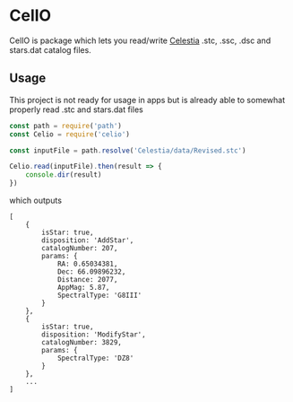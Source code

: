 # CelIO

CelIO is package which lets you read/write [Celestia](https://github.com/CelestiaProject/Celestia) .stc, .ssc, .dsc and stars.dat catalog files.

## Usage

This project is not ready for usage in apps but is already able to somewhat properly read .stc and stars.dat files

```js
const path = require('path')
const Celio = require('celio')

const inputFile = path.resolve('Celestia/data/Revised.stc')

Celio.read(inputFile).then(result => {
	console.dir(result)
})
```

which outputs

```
[
	{
		isStar: true,
		disposition: 'AddStar',
		catalogNumber: 207,
		params: {
			RA: 0.65034381,
			Dec: 66.09896232,
			Distance: 2077,
			AppMag: 5.87,
			SpectralType: 'G8III'
		}
	},
	{
		isStar: true,
		disposition: 'ModifyStar',
		catalogNumber: 3829,
		params: {
			SpectralType: 'DZ8'
		}
	},
	...
]
```